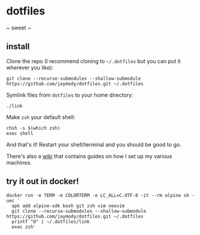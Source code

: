# dotfiles

~ sweet ~

## install
Clone the repo (I recommend cloning to `~/.dotfiles` but you can put it wherever you like):
```shell
git clone --recurse-submodules --shallow-submodule https://github.com/jaymody/dotfiles.git ~/.dotfiles
```

Symlink files from `dotfiles` to your home directory:
```shell
./link
```

Make `zsh` your default shell:
```shell
chsh -s $(which zsh)
exec shell
```

And that's it! Restart your shell/terminal and you should be good to go.

There's also a [wiki](https://github.com/jaymody/dotfiles/wiki) that contains guides on how I set up my various machines.

## try it out in docker!

```shell
docker run -e TERM -e COLORTERM -e LC_ALL=C.UTF-8 -it --rm alpine sh -uec '
  apk add alpine-sdk bash git zsh vim neovim
  git clone --recurse-submodules --shallow-submodule https://github.com/jaymody/dotfiles.git ~/.dotfiles
  printf "O" | ~/.dotfiles/link
  exec zsh'
```
